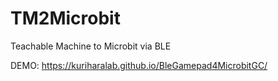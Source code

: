 # TM2Microbit
Teachable Machine to Microbit via BLE

DEMO: https://kuriharalab.github.io/BleGamepad4MicrobitGC/
